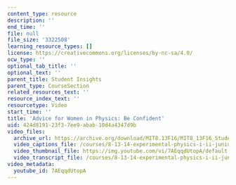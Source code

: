 ```yaml
---
content_type: resource
description: ''
end_time: ''
file: null
file_size: '3322508'
learning_resource_types: []
license: https://creativecommons.org/licenses/by-nc-sa/4.0/
ocw_type: ''
optional_tab_title: ''
optional_text: ''
parent_title: Student Insights
parent_type: CourseSection
related_resources_text: ''
resource_index_text: ''
resourcetype: Video
start_time: ''
title: 'Advice for Women in Physics: Be Confident'
uid: 424d8191-23f3-7ee9-abab-10d4a4347d9b
video_files:
  archive_url: https://archive.org/download/MIT8.13F16/MIT8_13F16_Students_Advice_About_Teamwork_300k.mp4
  video_captions_file: /courses/8-13-14-experimental-physics-i-ii-junior-lab-fall-2016-spring-2017/d7f606b043115f629bc644ec5158c2ed_7AEqqdUtopA.vtt
  video_thumbnail_file: https://img.youtube.com/vi/7AEqqdUtopA/default.jpg
  video_transcript_file: /courses/8-13-14-experimental-physics-i-ii-junior-lab-fall-2016-spring-2017/3ba17a36e347b6e308ff7b2c52830b6e_7AEqqdUtopA.pdf
video_metadata:
  youtube_id: 7AEqqdUtopA
---
```


